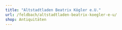 ```yaml
---
title: "Altstadtladen Beatrix Kögler e.U."
url: /feldbach/altstadtladen-beatrix-koegler-e-u/
shop: Antiquitäten
---
```

